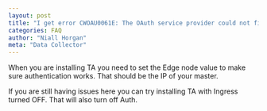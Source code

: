 ```yaml
---
layout: post
title: "I get error CWOAU0061E: The OAuth service provider could not find the client because the client name is not valid"
categories: FAQ
author: "Niall Horgan"
meta: "Data Collector"
---
```


When you are installing TA you need to set the Edge node value to make sure authentication works. That should be the IP of your master.

If you are still having issues here you can try installing TA with Ingress turned OFF. That will also turn off Auth.
